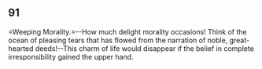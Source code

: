 ## 91

=Weeping Morality.=--How much delight morality occasions! Think of the
ocean of pleasing tears that has flowed from the narration of noble,
great-hearted deeds!--This charm of life would disappear if the belief
in complete irresponsibility gained the upper hand.


